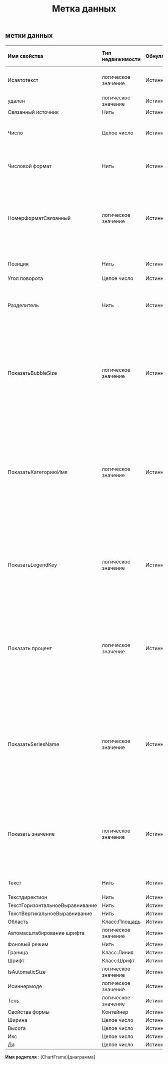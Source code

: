 ﻿---
title: Метка данных
second_title: Aspose.Cells Cloud Documen
type: docs
url: /ru/specification/model/datalabels/
description: "Aspose.Cells Спецификация облачной модели: DataLabels. Легко обрабатывайте Excel и другие документы электронных таблиц с помощью таких функций, как открытие, создание, редактирование, разделение, слияние, сравнение и преобразование."
weight: 50
---
## **метки данных**

 

| Имя свойства| Тип недвижимости| Обнуляемый| Только чтение| Значение по умолчанию| Описание|
|:- |:- |:- |:- |:- |:- |
| Исавтотекст| логическое значение| Истинный| ЛОЖЬ|| Указывает, что текст генерируется автоматически.|
| удален| логическое значение| Истинный| ЛОЖЬ|||
| Связанный источник| Нить| Истинный| ЛОЖЬ|||
| Число| Целое число| Истинный| ЛОЖЬ|| Получает и задает встроенный числовой формат.|
| Числовой формат| Нить| Истинный| ЛОЖЬ|| Представляет строку формата для объекта DataLabels.|
| НомерФорматСвязанный| логическое значение| Истинный| ЛОЖЬ|| True, если числовой формат связан с ячейками (так что числовой формат меняется в метках при его изменении в ячейках).|
|Позиция| Нить| Истинный| ЛОЖЬ|| Представляет положение метки данных.|
| Угол поворота| Целое число| Истинный| ЛОЖЬ|||
| Разделитель| Нить| Истинный| ЛОЖЬ|| Получает или задает тип разделителя, используемый для меток данных на диаграмме.|
| ПоказатьBubbleSize| логическое значение| Истинный| ЛОЖЬ|| Представляет поведение отображения процентного значения метки данных указанной диаграммы. True отображает процентное значение. Ложь, чтобы скрыть.|
| ПоказатьКатегориюИмя| логическое значение| Истинный| ЛОЖЬ|| Представляет поведение отображения имени категории метки данных указанной диаграммы. Значение True для отображения имени категории для меток данных на диаграмме. Ложь, чтобы скрыть.|
| ПоказатьLegendKey| логическое значение| Истинный| ЛОЖЬ|| Представляет поведение отображения клавиши легенды метки данных указанной диаграммы. Истинно, если ключ легенды метки данных виден.|
| Показать процент| логическое значение| Истинный| ЛОЖЬ|| Представляет поведение отображения процентного значения метки данных указанной диаграммы. True отображает процентное значение. Ложь, чтобы скрыть.|
| ПоказатьSeriesName| логическое значение| Истинный| ЛОЖЬ|| Возвращает или задает логическое значение, указывающее поведение отображения имен серий для меток данных на диаграмме. Верно, чтобы показать название серии. Ложь, чтобы скрыть.|
| Показать значение| логическое значение| Истинный| ЛОЖЬ|| Представляет поведение отображения значений меток данных указанной диаграммы. True отображает значения. Ложь, чтобы скрыть.|
| Текст| Нить| Истинный| ЛОЖЬ||Получает или задает текст метки данных.|
| Текстдиректион| Нить| Истинный| ЛОЖЬ|||
| ТекстГоризонтальноеВыравнивание| Нить| Истинный| ЛОЖЬ|||
| ТекстВертикальноеВыравнивание| Нить| Истинный| ЛОЖЬ|||
| Область| Класс:Площадь| Истинный| ЛОЖЬ|||
| Автомасштабирование шрифта| логическое значение| Истинный| ЛОЖЬ|||
| Фоновый режим| Нить| Истинный| ЛОЖЬ|||
| Граница| Класс:Линия| Истинный| ЛОЖЬ|||
| Шрифт| Класс:Шрифт| Истинный| ЛОЖЬ|||
| IsAutomaticSize| логическое значение| Истинный| ЛОЖЬ|||
| Исиннермоде| логическое значение| Истинный| ЛОЖЬ|||
| Тень| логическое значение| Истинный| ЛОЖЬ|||
| Свойства формы| Контейнер| Истинный| ЛОЖЬ|||
| Ширина| Целое число| Истинный| ЛОЖЬ|||
| Высота| Целое число| Истинный| ЛОЖЬ|||
| Икс| Целое число| Истинный| ЛОЖЬ|||
| Да| Целое число| Истинный| ЛОЖЬ|||

**Имя родителя** : (ChartFrame)[диаграмма]